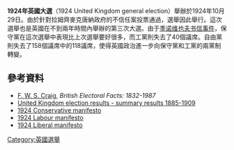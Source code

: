 **1924年英國大選**（1924 United Kingdom general election）舉辦於1924年10月29日。由於針對拉姆齊麥克唐納政府的不信任案投票通過，選舉因此舉行。這次選舉也是英國在不到兩年時間內舉辦的第三次大選。由于[季诺维也夫书信事件](https://zh.wikipedia.org/wiki/季诺维也夫书信 "wikilink")，保守黨在這次選舉中表現比上次選舉要好很多，而工黨則失去了40個議席。自由黨則失去了158個議席中的118議席，使得英國政治進一步向保守黨和工黨的兩黨制轉變。

## 參考資料

  - [F. W. S. Craig](https://zh.wikipedia.org/wiki/F._W._S._Craig "wikilink"), *British Electoral Facts: 1832-1987*
  - [United Kingdom election results - summary results 1885-1909](http://www.election.demon.co.uk/geresults.html)
  - [1924 Conservative manifesto](http://www.conservativemanifesto.com/1924/1924-conservative-manifesto.shtml)
  - [1924 Labour manifesto](https://web.archive.org/web/20040212181627/http://labour-party.org.uk/manifestos/1924/1924-labour-manifesto.shtml)
  - [1924 Liberal manifesto](http://www.libdemmanifesto.com/1924/1924-liberal-manifesto.shtml)

[Category:英國選舉](https://zh.wikipedia.org/wiki/Category:英國選舉 "wikilink")